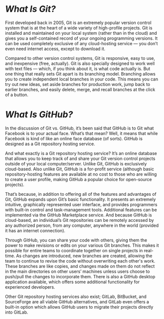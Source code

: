 # _What Is Git?_

First developed back in 2005, Git is an extremely popular version control system that is at the heart of a wide variety of high-profile projects. Git is installed and maintained on your local system (rather than in the cloud) and gives you a self-contained record of your ongoing programming versions. It can be used completely exclusive of any cloud-hosting service — you don’t even need internet access, except to download it. 

Compared to other version control systems, Git is responsive, easy to use, and inexpensive (free, actually). Git is also specially designed to work well with text files — which, if you think about it, is what code actually is. But one thing that really sets Git apart is its branching model. Branching allows you to create independent local branches in your code. This means you can try out new ideas, set aside branches for production work, jump back to earlier branches, and easily delete, merge, and recall branches at the click of a button.

# _What Is GitHub?_

In the discussion of Git vs. GitHub, it’s been said that GitHub is to Git what Facebook is to your actual face. What’s that mean? Well, it means that while Facebook is kind of like an online face database (of sorts). GitHub is designed as a Git repository hosting service. 

And what exactly is a Git repository hosting service? It’s an online database that allows you to keep track of and share your Git version control projects outside of your local computer/server. Unlike Git, GitHub is exclusively cloud-based. Also unlike Git, GitHub is a for-profit service (although basic repository-hosting features are available at no cost to those who are willing to create a user profile, making GitHub a popular choice for open-source projects).

That’s because, in addition to offering all of the features and advantages of Git, GitHub expands upon Git’s basic functionality. It presents an extremely intuitive, graphically represented user interface, and provides programmers with built-in control and task-management tools. Additional features can be implemented via the GitHub Marketplace service. And because GitHub is cloud-based, an individual’s Git repositories can be remotely accessed by any authorized person, from any computer, anywhere in the world (provided it has an internet connection). 

Through GitHub, you can share your code with others, giving them the power to make revisions or edits on your various Git branches. This makes it possible for entire teams to coordinate together on single projects in real-time. As changes are introduced, new branches are created, allowing the team to continue to revise the code without overwriting each other's work. These branches are like copies, and changes made on them do not reflect in the main directories on other users’ machines unless users choose to push/pull the changes to incorporate them. There is also a GitHub desktop application available, which offers some additional functionality for experienced developers.

Other Git repository hosting services also exist; GitLab, BitBucket, and SourceForge are all viable GitHub alternatives, and GitLab even offers a built-in option which allows GitHub users to migrate their projects directly into GitLab. 


